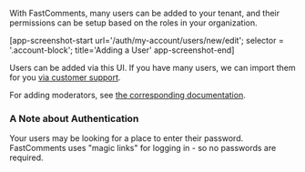 With FastComments, many users can be added to your tenant, and their permissions can be setup based on the roles in your
organization.

[app-screenshot-start url='/auth/my-account/users/new/edit'; selector = '.account-block'; title='Adding a User' app-screenshot-end]

Users can be added via this UI. If you have many users, we can import them for you [via customer support](https://fastcomments.com/auth/my-account/help).

For adding moderators, see [the corresponding documentation](/guide-moderation#moderators-adding).

### A Note about Authentication

Your users may be looking for a place to enter their password. FastComments uses "magic links" for logging in - so no passwords are required.

